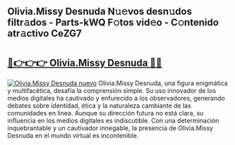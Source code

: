 ## Olivia.Missy Desnuda N𝚞𝚎vos desn𝚞dos filtr𝚊dos - Parts-kWQ F𝚘tos vid𝚎o - C𝚘ntenido atr𝚊ctivo CeZG7

# <h2><a href="http://mb11vd.tromn.icu/?c=Olivia.Missy+Desnuda">🔗👉👉👉 Olivia.Missy Desnuda 🔗🔗</a></h2>

[![Olivia.Missy Desnuda nuevo](https://i.imgur.com/pEAQMta.gif)](http://mb11vd.tromn.icu/?c=Olivia.Missy+Desnuda)
Olivia.Missy Desnuda, una figura enigmática y multifacética, desafía la comprensión simple. Su uso innovador de los medios digitales ha cautivado y enfurecido a los observadores, generando debates sobre identidad, ética y la naturaleza cambiante de las comunidades en línea. Aunque su dirección futura no está clara, su influencia en los medios digitales es indiscutible. Con una determinación inquebrantable y un cautivador innegable, la presencia de Olivia.Missy Desnuda en el mundo virtual es incontenible.
